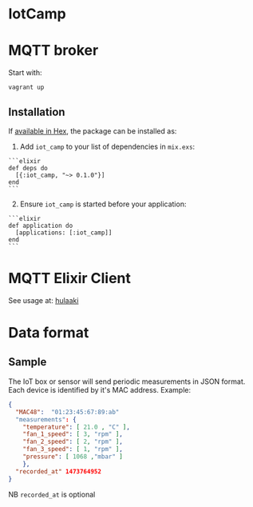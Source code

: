 # IotCamp

# MQTT broker

Start with:

    vagrant up


## Installation

If [available in Hex](https://hex.pm/docs/publish), the package can be installed as:

  1. Add `iot_camp` to your list of dependencies in `mix.exs`:

    ```elixir
    def deps do
      [{:iot_camp, "~> 0.1.0"}]
    end
    ```

  2. Ensure `iot_camp` is started before your application:

    ```elixir
    def application do
      [applications: [:iot_camp]]
    end
    ```

# MQTT Elixir Client

See usage at:  [hulaaki](https://github.com/suvash/hulaaki)



# Data format


## Sample

The IoT box or sensor will send periodic measurements in JSON format. Each device is identified by it's MAC address. Example:

```json
{           
  "MAC48":  "01:23:45:67:89:ab"       
  "measurements": {       
    "temperature": [ 21.0 , "C" ],
    "fan_1_speed": [ 3, "rpm" ],
    "fan_2_speed": [ 2, "rpm" ],
    "fan_3_speed": [ 1, "rpm" ],
    "pressure": [ 1068 ,"mbar" ]
    },        
  "recorded_at" 1473764952        
}           
```
NB `recorded_at` is optional

